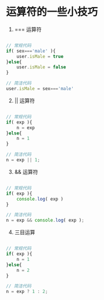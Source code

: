 # 运算符的一些小技巧

1. === 运算符

```js

// 常规代码
if( sex==='male' ){
    user.isMale = true
}else{
    user.isMale = false
}

// 简洁代码
user.isMale = sex==='male'

```

2.  || 运算符 

```js

// 常规代码
if( exp ){
    n = exp
}else{
    n = 1
}

// 简洁代码
n = exp || 1;

```

3. && 运算符 

```js

// 常规代码
if( exp ){
    console.log( exp )
}

// 简洁代码
n = exp && console.log( exp );

```

4. 三目运算

```js

// 常规代码
if( exp ){
    n = 1
}else{
    n = 2
}

// 简洁代码
n = exp ? 1 : 2;

```
